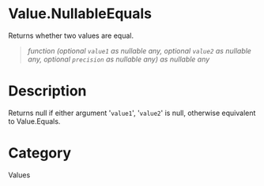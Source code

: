 # Value.NullableEquals
Returns whether two values are equal.
> _function (optional <code>value1</code> as nullable any, optional <code>value2</code> as nullable any, optional <code>precision</code> as nullable any) as nullable any_

# Description 
Returns null if either argument '<code>value1</code>', '<code>value2</code>' is null, otherwise equivalent to Value.Equals.
# Category 
Values
